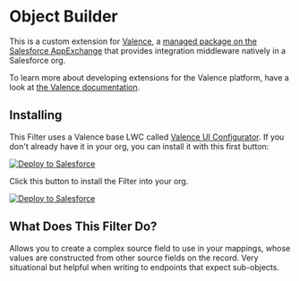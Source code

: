 # Object Builder

This is a custom extension for <a href="https://valence.app">Valence</a>, a <a href="https://appexchange.salesforce.com/appxListingDetail?listingId=a0N3A00000EORP4UAP">managed package on the Salesforce AppExchange</a> that provides integration middleware natively in a Salesforce org.

To learn more about developing extensions for the Valence platform, have a look at <a href="https://docs.valence.app">the Valence documentation</a>.

## Installing

This Filter uses a Valence base LWC called <a href="https://github.com/valence-filters/valence-ui-configurator">Valence UI Configurator</a>. If you don't already have it in your org, you can install it with this first button:

<a href="https://githubsfdeploy.herokuapp.com?owner=valence-filters&repo=ui-configurator-installer&ref=main">
  <img alt="Deploy to Salesforce"
       src="https://raw.githubusercontent.com/afawcett/githubsfdeploy/master/deploy.png">
</a>

Click this button to install the Filter into your org.

<a href="https://githubsfdeploy.herokuapp.com?owner=valence-filters&repo=object-builder&ref=main">
  <img alt="Deploy to Salesforce"
       src="https://raw.githubusercontent.com/afawcett/githubsfdeploy/master/deploy.png">
</a>

## What Does This Filter Do?

Allows you to create a complex source field to use in your mappings, whose values are constructed from other source fields on the record. Very situational but helpful when writing to endpoints that expect sub-objects.